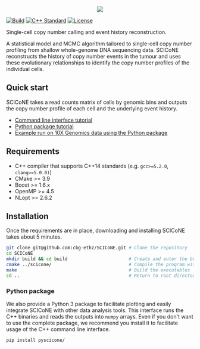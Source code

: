 <div align="center">
  <img src="logo.png" >
</div>

[![Build](https://github.com/cbg-ethz/SCICoNE/actions/workflows/build.yaml/badge.svg)](https://github.com/cbg-ethz/SCICoNE/actions/workflows/build.yaml)
[![C++ Standard](https://img.shields.io/badge/c++-14-blueviolet?style=flat&logo=c%2B%2B)](https://en.wikipedia.org/wiki/C%2B%2B14)
[![License](https://img.shields.io/:license-GPLv3-blueviolet.svg?style=flat&logo=gnu)](http://www.gnu.org/licenses/gpl-3.0.html)


Single-cell copy number calling and event history reconstruction.

A statistical model and MCMC algorithm tailored to single-cell copy
number profiling from shallow whole-genome DNA sequencing data. SCICoNE reconstructs the history of copy number events in the tumour and uses these evolutionary relationships to identify the copy number profiles of the individual cells.

## Quick start
SCICoNE takes a read counts matrix of cells by genomic bins and outputs the copy number profile of each cell and the underlying event history.
* [Command line interface tutorial](https://github.com/cbg-ethz/SCICoNE/blob/master/docs/tutorial.md)
* [Python package tutorial](https://github.com/cbg-ethz/SCICoNE/blob/master/docs/notebooks/tutorial.ipynb)
* [Example run on 10X Genomics data using the Python package](https://github.com/cbg-ethz/SCICoNE/blob/master/docs/notebooks/10x_example.ipynb)

## Requirements
* C++ compiler that supports C++14 standards (e.g. `gcc>=5.2.0`, `clang>=5.0.0)`)
* CMake >= 3.9
* Boost >= 1.6.x
* OpenMP >= 4.5
* NLopt >= 2.6.2

## Installation
Once the requirements are in place, downloading and installing SCICoNE takes about 5 minutes.
```bash
git clone git@github.com:cbg-ethz/SCICoNE.git # Clone the repository
cd SCICoNE
mkdir build && cd build                       # Create and enter the build directory
cmake ../scicone/                             # Compile the program with cmake
make                                          # Build the executables
cd ..                                         # Return to root directory
```

### Python package
We also provide a Python 3 package to facilitate plotting and easily integrate SCICoNE with other data analysis tools. This interface runs the C++ binaries and reads the outputs into `numpy` arrays. Even if you don't want to use the complete package, we recommend you install it to facilitate usage of the C++ command line interface.
```bash
pip install pyscicone/
